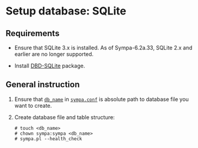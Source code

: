Setup database: SQLite
======================

Requirements
------------

* Ensure that SQLite 3.x is installed.  As of Sympa-6.2a.33, SQLite 2.x
  and earlier are no longer supported.

* Install [DBD-SQLite](https://metacpan.org/release/DBD-SQLite) package.

General instruction
-------------------

1. Ensure that [``db_name``](../man/sympa.conf.5.md#db_name) in
   [``sympa.conf``](../layout.md#config) is absolute path to database file
   you want to create.

2. Create database file and table structure:
   ```
   # touch <db_name>
   # chown sympa:sympa <db_name>
   # sympa.pl --health_check
   ```

